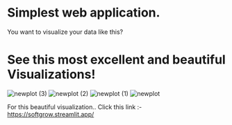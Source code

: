 # Simplest web application. 

You want to visualize your data like this?

# See this most excellent and beautiful Visualizations!
![newplot (3)](https://github.com/parthgaidhani/project/assets/148692764/de7db8f0-eee8-4cee-9c0d-ad7a55c5ce5a)
![newplot (2)](https://github.com/parthgaidhani/project/assets/148692764/21ce985b-7be6-41a8-937b-50106be5acce)
![newplot (1)](https://github.com/parthgaidhani/project/assets/148692764/efdf2160-0f21-49d8-a9a6-4881e386f628)
![newplot](https://github.com/parthgaidhani/project/assets/148692764/b390eb16-cc07-4309-aec9-012501641666)

 For this beautiful visualization.. 
 Click this link  :- https://softgrow.streamlit.app/
